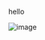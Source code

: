 hello

![image](https://github.com/juxtopposed/juxtopposed/assets/115173648/f8006608-d227-4fcf-802f-216db800beb9)
